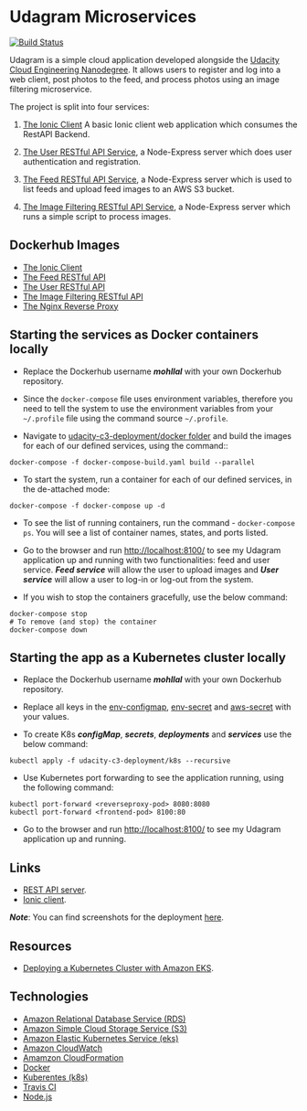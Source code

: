 # Udagram Microservices

[![Build Status](https://travis-ci.com/mohllal/udagram-microservices.svg?branch=master)](https://travis-ci.com/mohllal/udagram-microservices)

Udagram is a simple cloud application developed alongside the [Udacity Cloud Engineering Nanodegree](https://www.udacity.com/course/cloud-developer-nanodegree--nd9990). It allows users to register and log into a web client, post photos to the feed, and process photos using an image filtering microservice.

The project is split into four services:

1. [The Ionic Client](./udacity-c3-frontend/)
A basic Ionic client web application which consumes the RestAPI Backend.

2. [The User RESTful API Service](./udacity-c3-restapi-feed/), a Node-Express server which does user authentication and registration.

3. [The Feed RESTful API Service](./udacity-c3-restapi-feed/), a Node-Express server which is used to list feeds and upload feed images to an AWS S3 bucket.

4. [The Image Filtering RESTful API Service](./udacity-c3-image-filter/), a Node-Express server which runs a simple script to process images.

## Dockerhub Images

- [The Ionic Client](https://hub.docker.com/repository/docker/mohllal/udacity-frontend)
- [The Feed RESTful API](https://hub.docker.com/repository/docker/mohllal/udacity-restapi-feed)
- [The User RESTful API](https://hub.docker.com/repository/docker/mohllal/udacity-restapi-user)
- [The Image Filtering RESTful API](https://hub.docker.com/repository/docker/mohllal/udacity-image-filter)
- [The Nginx Reverse Proxy](https://hub.docker.com/repository/docker/mohllal/reverseproxy)

## Starting the services as Docker containers locally

- Replace the Dockerhub username ***mohllal*** with your own Dockerhub repository.

- Since the `docker-compose` file uses environment variables, therefore you need to tell the system to use the environment variables from your `~/.profile` file using the command source `~/.profile`.

- Navigate to [udacity-c3-deployment/docker folder](./udacity-c3-deployment/docker/) and build the images for each of our defined services, using the command::

```shell
docker-compose -f docker-compose-build.yaml build --parallel
```

- To start the system, run a container for each of our defined services, in the de-attached mode:

```shell
docker-compose -f docker-compose up -d
```

- To see the list of running containers, run the command - `docker-compose ps`. You will see a list of container names, states, and ports listed.

- Go to the browser and run [http://localhost:8100/](http://localhost:8100/) to see my Udagram application up and running with two functionalities: feed and user service. ***Feed service*** will allow the user to upload images and ***User service*** will allow a user to log-in or log-out from the system.

- If you wish to stop the containers gracefully, use the below command:

```shell
docker-compose stop
# To remove (and stop) the container
docker-compose down
```

## Starting the app as a Kubernetes cluster locally

- Replace the Dockerhub username ***mohllal*** with your own Dockerhub repository.

- Replace all keys in the [env-configmap](./udacity-c3-deployment/k8s/env-configmap.yaml), [env-secret](./udacity-c3-deployment/k8s/env-secret.yaml) and [aws-secret](./udacity-c3-deployment/k8s/aws-secret.yaml) with your values.

- To create K8s ***configMap***, ***secrets***, ***deployments*** and ***services*** use the below command:

```shell
kubectl apply -f udacity-c3-deployment/k8s --recursive
```

- Use Kubernetes port forwarding to see the application running, using the following command:

```shell
kubectl port-forward <reverseproxy-pod> 8080:8080
kubectl port-forward <frontend-pod> 8100:80
```

- Go to the browser and run [http://localhost:8100/](http://localhost:8100/) to see my Udagram application up and running.

## Links

- [REST API server](http://a4328ed99607011eaaa110ae3011d93e-707550298.us-east-1.elb.amazonaws.com:8080/api/v0).
- [Ionic client](http://a438417d2607011eaaa110ae3011d93e-1338661806.us-east-1.elb.amazonaws.com:8100).

***Note***: You can find screenshots for the deployment [here](./screenshots/).

## Resources

- [Deploying a Kubernetes Cluster with Amazon EKS](https://logz.io/blog/amazon-eks-cluster/).

## Technologies

- [Amazon Relational Database Service (RDS)](https://aws.amazon.com/rds/)
- [Amazon Simple Cloud Storage Service (S3)](https://aws.amazon.com/s3/)
- [Amazon Elastic Kubernetes Service (eks)](https://aws.amazon.com/eks/)
- [Amazon CloudWatch](https://aws.amazon.com/cloudwatch/)
- [Amamzon CloudFormation](https://aws.amazon.com/cloudformation/)
- [Docker](https://www.docker.com/)
- [Kuberentes (k8s)](https://kubernetes.io/)
- [Travis CI](https://travis-ci.org/)
- [Node.js](https://nodejs.org/)
